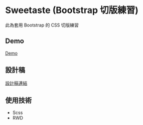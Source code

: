 # Sweetaste (Bootstrap 切版練習)

此為套用 Bootstrap 的 CSS 切版練習

## Demo

[Demo](https://jerry-yeh.github.io/bootstrap-practice/)

## 設計稿

[設計稿連結](https://xd.adobe.com/spec/934efdb7-a7e4-47d5-572e-efece0914f62-e57f/grid)

## 使用技術 

* Scss 
* RWD